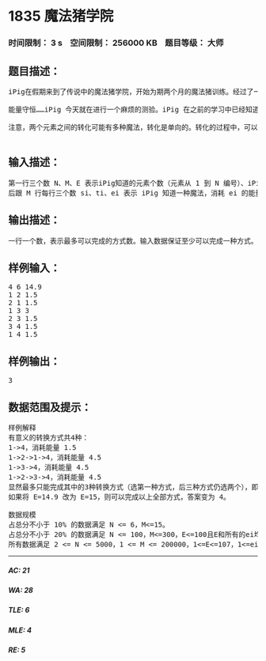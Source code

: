 # 1835 魔法猪学院   
### 时间限制： 3 s&nbsp;&nbsp;&nbsp;&nbsp;空间限制： 256000 KB&nbsp;&nbsp;&nbsp;&nbsp;题目等级： 大师  
## 题目描述：  

<pre>
iPig在假期来到了传说中的魔法猪学院，开始为期两个月的魔法猪训练。经过了一周理论知识和一周基本魔法的学习之后，iPig对猪世界的世界本原有了很多的了解：众所周知，世界是由元素构成的；元素与元素之间可以互相转换；能量守恒……。
 
能量守恒……iPig 今天就在进行一个麻烦的测验。iPig 在之前的学习中已经知道了很多种元素，并学会了可以转化这些元素的魔法，每种魔法需要消耗 iPig 一定的能量。作为 PKU 的顶尖学猪，让 iPig 用最少的能量完成从一种元素转换到另一种元素……等等，iPig 的魔法导猪可没这么笨！这一次，他给 iPig 带来了很多 1 号元素的样本，要求 iPig 使用学习过的魔法将它们一个个转化为 N 号元素，为了增加难度，要求每份样本的转换过程都不相同。这个看似困难的任务实际上对 iPig 并没有挑战性，因为，他有坚实的后盾……现在的你呀！
 
注意，两个元素之间的转化可能有多种魔法，转化是单向的。转化的过程中，可以转化到一个元素（包括开始元素）多次，但是一但转化到目标元素，则一份样本的转化过程结束。iPig 的总能量是有限的，所以最多能够转换的样本数一定是一个有限数。具体请参看样例。
 
</pre>
  
  
## 输入描述：  

<pre>
第一行三个数 N、M、E 表示iPig知道的元素个数（元素从 1 到 N 编号）、iPig已经学会的魔法个数和iPig的总能量。
后跟 M 行每行三个数 si、ti、ei 表示 iPig 知道一种魔法，消耗 ei 的能量将元素 si 变换到元素 ti 。
</pre>
  
  
## 输出描述：  

<pre>
一行一个数，表示最多可以完成的方式数。输入数据保证至少可以完成一种方式。
</pre>
  
  
## 样例输入：  

<pre>
4 6 14.9
1 2 1.5
2 1 1.5
1 3 3
2 3 1.5
3 4 1.5
1 4 1.5
</pre>
  
  
## 样例输出：  

<pre>
3
</pre>
  
  
## 数据范围及提示：  

<pre>
样例解释
有意义的转换方式共4种：
1->4，消耗能量 1.5
1->2->1->4，消耗能量 4.5
1->3->4，消耗能量 4.5
1->2->3->4，消耗能量 4.5
显然最多只能完成其中的3种转换方式（选第一种方式，后三种方式仍选两个），即最多可以转换3份样本。
如果将 E=14.9 改为 E=15，则可以完成以上全部方式，答案变为 4。
 
数据规模
占总分不小于 10% 的数据满足 N <= 6，M<=15。
占总分不小于 20% 的数据满足 N <= 100，M<=300，E<=100且E和所有的ei均为整数（可以直接作为整型数字读入）。
所有数据满足 2 <= N <= 5000，1 <= M <= 200000，1<=E<=107，1<=ei<=E，E和所有的ei为实数。
</pre>
  
  
***  

##### AC: 21  
##### WA: 28  
##### TLE: 6  
##### MLE: 4  
##### RE: 5  

